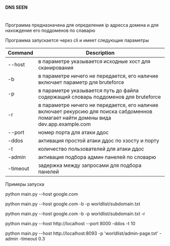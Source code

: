 **DNS SEEN**
#
Программа предназначена для определения ip адресса домена и для нахождение его поддоменов по славарю

Программа запускается через cli и имеет следующие параметры 


| Command  | Description                                                                                                                           |
|----------|---------------------------------------------------------------------------------------------------------------------------------------|
| --host   | в параметре указывается исходные хост для сканирования                                                                                |
| -b       | в параметре ничего не передается, его наличие включает параметр для bruteforce                                                        |
| -p       | в параметре указывается путь до файла содержащий словарь поддоменов для bruteforce                                                    |
| -r       | в параметре ничего не передается, его наличие включает рекурсию для поиска сабдоменнов помагает найти домены вида dev.app.example.com |
| --port   | номер порта для атаки ддос                                                                                                            |
| -ddos    | активация простой атаки ддос по хзосту и порту                                                                                        |
| -t       | количество пользователей для атаки ддос                                                                                               |
| -admin   | активация подбора админ панелей по словарю                                                                                            |
| -timeout | задержка между запросами для подбора панелей                                                                                          |

Примеры запуска 

python main.py --host google.com                                                          

python main.py --host google.com -b -p worldlist/subdomain.txt                            

python main.py --host google.com -b -p worldlist/subdomain.txt -r                         

python main.py --host http://localhost --port 8000 -ddos -t 10                            

python main.py --host http://localhost:8093 -p 'worldlist/admin-page.txt' -admin -timeout 0.3  